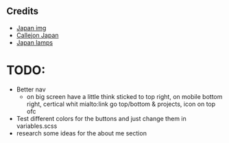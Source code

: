 ## Credits
- [Japan img](https://www.pexels.com/photo/woman-walking-in-the-street-during-night-time-1134166/)
- [Callejon Japan](https://www.pexels.com/photo/side-view-of-woman-in-illuminated-city-at-night-315191/)
- [Japan lamps](https://www.pexels.com/photo/turned-on-paper-lamps-inside-biuilding-581308/)

# TODO:
- Better nav
  - on big screen have a little think sticked to top right, on mobile bottom right, certical whit mialto:link go top/bottom & projects, icon on top ofc
- Test different colors for the buttons and just change them in variables.scss
- research some ideas for the about me section